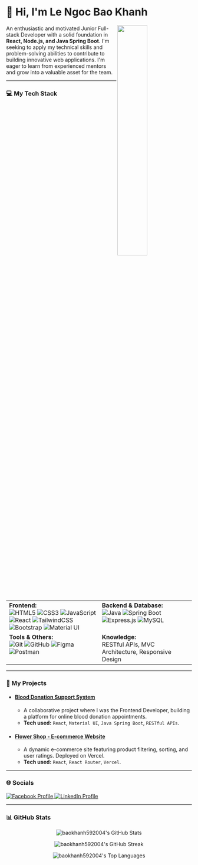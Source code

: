 # 👋 Hi, I'm Le Ngoc Bao Khanh

<a href="https://github.com/baokhanh592004">
  <img align="right" width="40%" src="https://github-readme-stats.vercel.app/api?username=baokhanh592004&show_icons=true&theme=dracula&include_all_commits=true&count_private=true&hide_rank=true"/>
</a>

An enthusiastic and motivated Junior Full-stack Developer with a solid foundation in **React, Node.js, and Java Spring Boot**. I'm seeking to apply my technical skills and problem-solving abilities to contribute to building innovative web applications. I'm eager to learn from experienced mentors and grow into a valuable asset for the team.

---

### 💻 My Tech Stack

<table>
  <tr>
    <td valign="top" width="50%">
      <strong>Frontend:</strong><br>
      <img src="https://img.shields.io/badge/html5-%23E34F26.svg?style=for-the-badge&logo=html5&logoColor=white" alt="HTML5"/>
      <img src="https://img.shields.io/badge/css3-%231572B6.svg?style=for-the-badge&logo=css3&logoColor=white" alt="CSS3"/>
      <img src="https://img.shields.io/badge/javascript-%23323330.svg?style=for-the-badge&logo=javascript&logoColor=%23F7DF1E" alt="JavaScript"/>
      <img src="https://img.shields.io/badge/react-%2320232a.svg?style=for-the-badge&logo=react&logoColor=%2361DAFB" alt="React"/>
      <img src="https://img.shields.io/badge/tailwindcss-%2338B2AC.svg?style=for-the-badge&logo=tailwind-css&logoColor=white" alt="TailwindCSS"/>
      <img src="https://img.shields.io/badge/bootstrap-%23563D7C.svg?style=for-the-badge&logo=bootstrap&logoColor=white" alt="Bootstrap"/>
      <img src="https://img.shields.io/badge/material%20ui-%230081CB.svg?style=for-the-badge&logo=material-ui&logoColor=white" alt="Material UI"/>
    </td>
    <td valign="top" width="50%">
      <strong>Backend & Database:</strong><br>
      <img src="https://img.shields.io/badge/java-%23ED8B00.svg?style=for-the-badge&logo=java&logoColor=white" alt="Java"/>
      <img src="https://img.shields.io/badge/spring-%236DB33F.svg?style=for-the-badge&logo=spring&logoColor=white" alt="Spring Boot"/>
      <img src="https://img.shields.io/badge/express.js-%23404d59.svg?style=for-the-badge&logo=express&logoColor=%2361DAFB" alt="Express.js"/>
      <img src="https://img.shields.io/badge/mysql-%2300f.svg?style=for-the-badge&logo=mysql&logoColor=white" alt="MySQL"/>
    </td>
  </tr>
  <tr>
    <td valign="top" width="50%">
      <strong>Tools & Others:</strong><br>
      <img src="https://img.shields.io/badge/git-%23F05033.svg?style=for-the-badge&logo=git&logoColor=white" alt="Git"/>
      <img src="https://img.shields.io/badge/github-%23121011.svg?style=for-the-badge&logo=github&logoColor=white" alt="GitHub"/>
      <img src="https://img.shields.io/badge/figma-%23F24E1E.svg?style=for-the-badge&logo=figma&logoColor=white" alt="Figma"/>
      <img src="https://img.shields.io/badge/postman-FF6C37?style=for-the-badge&logo=postman&logoColor=white" alt="Postman"/>
    </td>
    <td valign="top" width="50%">
      <strong>Knowledge:</strong><br>
      <span>RESTful APIs, MVC Architecture, Responsive Design</span>
    </td>
  </tr>
</table>

---

### 🚀 My Projects

*   #### [Blood Donation Support System](https://blood-donation-support-system.netlify.app/)
    *   A collaborative project where I was the Frontend Developer, building a platform for online blood donation appointments.
    *   **Tech used:** `React`, `Material UI`, `Java Spring Boot`, `RESTful APIs`.

*   #### [Flower Shop - E-commerce Website](https://project-fer-flower-shop.vercel.app/)
    *   A dynamic e-commerce site featuring product filtering, sorting, and user ratings. Deployed on Vercel.
    *   **Tech used:** `React`, `React Router`, `Vercel`.

---


### 🌐 Socials
<p align="left">
  <!-- THAY LINK FACEBOOK CỦA BẠN VÀO ĐÂY -->
  <a href="LINK_FACEBOOK_CUA_BAN" target="blank">
    <img align="center" src="https://img.shields.io/badge/Facebook-1877F2?style=for-the-badge&logo=facebook&logoColor=white" alt="Facebook Profile" />
  </a>
  <a href="https://www.linkedin.com/in/ng%E1%BB%8Dc-b%E1%BA%A3o-kh%C3%A1nh-l%C3%AA-86690a341/" target="blank">
    <img align="center" src="https://img.shields.io/badge/LinkedIn-0077B5?style=for-the-badge&logo=linkedin&logoColor=white" alt="LinkedIn Profile" />
  </a> 
</p>

---

### 📊 GitHub Stats

<!-- Thẻ thống kê chính -->
<p align="center">
  <img src="https://github-readme-stats.vercel.app/api?username=baokhanh592004&show_icons=true&theme=dracula&include_all_commits=true&count_private=true" alt="baokhanh592004's GitHub Stats" />
</p>

<!-- Thẻ chuỗi đóng góp (Streak) -->
<p align="center">
  <img src="https://github-readme-streak-stats.herokuapp.com/?user=baokhanh592004&theme=dracula" alt="baokhanh592004's GitHub Streak" />
</p>

<!-- Thẻ ngôn ngữ sử dụng nhiều nhất -->
<p align="center">
  <img src="https://github-readme-stats.vercel.app/api/top-langs/?username=baokhanh592004&layout=compact&theme=dracula" alt="baokhanh592004's Top Languages" />
</p>
